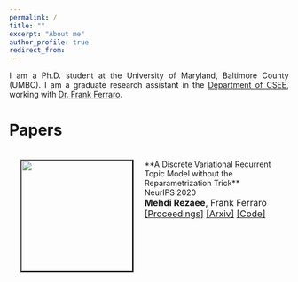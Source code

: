 ```yaml
---
permalink: /
title: ""
excerpt: "About me"
author_profile: true
redirect_from: 
---
```

<p align="justify"> 
I am a Ph.D. student at the University of Maryland, Baltimore County (UMBC). I am a graduate research assistant in the <a href="https://www.csee.umbc.edu/">Department of CSEE</a>, working with <a href="https://www.csee.umbc.edu/~ferraro/"> Dr. Frank Ferraro</a>.
</p>



Papers
======

<br>
<img src="images/vrtm_EncDec.png" alt="" width="200" height="200" align="left" hspace="20" style=" border: #000000 2px outset;">
**A Discrete Variational Recurrent Topic Model without the Reparametrization Trick**<br>
NeurIPS 2020<br>
<font size = "3"> <b>Mehdi Rezaee</b>, Frank Ferraro<br> 
<a href="https://proceedings.neurips.cc/paper/2020/file/9f1d5659d5880fb427f6e04ae500fc25-Paper.pdf">[Proceedings]</a> <a href="https://arxiv.org/pdf/2010.12055.pdf">[Arxiv]</a> <a href="https://github.com/mmrezaee/VRTM">[Code]</a> </font>
<br>

